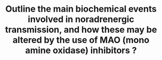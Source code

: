 ---
title: "Outline the main biochemical events involved in noradrenergic transmission, and how these may be altered by the use of MAO (mono amine oxidase) inhibitors ?"
entityType: SAQ
exam: PEX
college: ANZCA
year: 2000
sitting: A
question: 11
passRate: 57
EC_expectedDomains:
- "The main points covered in the better answers included:-
    • The structure of noradrenaline.
    • A concise outline of the synthesis of noradrenaline from phenylalanine via tyrosine, dopa and dopamine, including the sites of these processes and the enzymes involved.
    • The storage function of the granulated vesicles and the calcium ion dependent mechanism(s) of noradrenaline release via exocytosis into the synaptic cleft in response to an action potential.
    • The interaction between noradrenaline and post-synaptic receptors.
    • The breakdown in the synaptic cleft (and elsewhere) or noradrenaline by catechol-o-methyl- transferase (COMT) to form normetanephrine.
    • The presynaptic and post-synaptic uptake of noradrenaline, most of the noradrenaline from the presynaptic uptake being reincorporated into the granulated vesicles.
    • Metabolism by mono-amine-oxidase(MAO) within the nerve terminal to form 3,4 dihydroxymandelic acid, which is converted by COMT to 3 methoxy-4-hydroxy-mandelic acid (vanillymandelic acid,VMA).
    • Inhibition of MAO results in reduced breakdown and increased activity of adrenaline, noradrenaline and serotonin at relevant sites throughout the nervous system.
    • The differentiation of sites and functions of MAO A and MOA B, and their specific inhibitors.
    • Reversible (eg moclobemide) and irreversible inhibition of MAO.
    • The biomechanical events underlying the various adverse reactions to MAOIs precipitated by eg. Sympathomimetics, amphetamines, tricyclics, pethidine, and tyramine rich foods.
    • The blood pressure lowering effected of a MAOI-induced false transmitter (octopamine).
    • Comments on the putative basis for the antidepressant effects of MAOIs."
EC_errorsCommon:
- "Several answers included extensive accounts of the physiological functions subserved by noradrenergic transmission but made little or no reference to the relevant biochemical events."
---